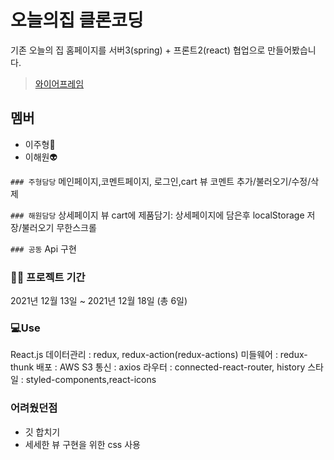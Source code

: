 # 오늘의집 클론코딩

기존 오늘의 집 홈페이지를 서버3(spring) + 프론트2(react) 협업으로 만들어봤습니다.

>[와이어프레임](https://www.figma.com/file/fFlzAvcm2FpFSlUiOPCLu4/7조-오늘의-집?node-id=0%3A1)

## 멤버
- 이주형🤖 
- 이해원👽 

`### 주형담당`
메인페이지,코멘트페이지, 로그인,cart 뷰
코멘트 추가/불러오기/수정/삭제

`### 해원담당`
상세페이지 뷰
cart에 제품담기: 상세페이지에 담은후 localStorage 저장/불러오기
무한스크롤

`### 공동`
Api 구현

### 👨‍💻 프로젝트 기간
2021년 12월 13일 ~ 2021년 12월 18일 (총 6일)

### 💻Use
React.js
데이터관리 : redux, redux-action(redux-actions)
미들웨어 : redux-thunk
배포 : AWS S3
통신 : axios
라우터 : connected-react-router, history
스타일 : styled-components,react-icons



### 어려웠던점
- 깃 합치기
- 세세한 뷰 구현을 위한 css 사용

